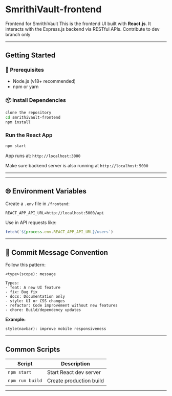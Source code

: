 # SmrithiVault-frontend
Frontend for SmrithiVault 
This is the frontend UI built with **React.js**. It interacts with the Express.js backend via RESTful APIs.
Contribute to dev branch only

---

##  Getting Started

### 🔧 Prerequisites

- Node.js (v18+ recommended)
- npm or yarn

### 📦 Install Dependencies

```bash
clone the repository
cd smrithivault-frontend
npm install
```

###  Run the React App

```bash
npm start
```

App runs at: `http://localhost:3000`

Make sure backend server is also running at `http://localhost:5000`

---


---

## 🌐 Environment Variables

Create a `.env` file in `/frontend`:

```env
REACT_APP_API_URL=http://localhost:5000/api
```

Use in API requests like:
```js
fetch(`${process.env.REACT_APP_API_URL}/users`)
```

---


## 📝 Commit Message Convention

Follow this pattern:

```
<type>(scope): message

Types:
- feat: A new UI feature
- fix: Bug fix
- docs: Documentation only
- style: UI or CSS changes
- refactor: Code improvement without new features
- chore: Build/dependency updates
```

**Example:**
```
style(navbar): improve mobile responsiveness
```

---

## Common Scripts

| Script        | Description                     |
|---------------|---------------------------------|
| `npm start`   | Start React dev server          |
| `npm run build` | Create production build        |

---